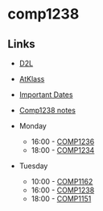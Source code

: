 # comp1238
## Links
- [D2L](https://learn.georgebrown.ca)
- [AtKlass](https://app.atklass.com)
- [Important Dates](https://www.georgebrown.ca/current-students/important-dates?term=27246&category=131)
- [Comp1238 notes](comp1238.md)
 
- Monday
  - 16:00 - [COMP1236](https://learn.georgebrown.ca/d2l/home/337951)
  - 18:00 - [COMP1234](https://learn.georgebrown.ca/d2l/home/342901)
- Tuesday
  - 10:00 - [COMP1162](https://learn.georgebrown.ca/d2l/home/325357)
  - 16:00 - [COMP1238](https://learn.georgebrown.ca/d2l/home/337951)
  - 18:00 - [COMP1151](https://learn.georgebrown.ca/d2l/home/335101)
